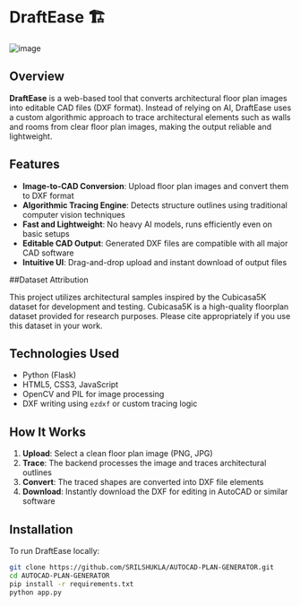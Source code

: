# DraftEase 🏗️
![image](https://github.com/user-attachments/assets/44b2aa51-38da-48ad-8b8a-8aeb9a9d45d4)


## Overview

**DraftEase** is a web-based tool that converts architectural floor plan images into editable CAD files (DXF format). Instead of relying on AI, DraftEase uses a custom algorithmic approach to trace architectural elements such as walls and rooms from clear floor plan images, making the output reliable and lightweight.

## Features

- **Image-to-CAD Conversion**: Upload floor plan images and convert them to DXF format
- **Algorithmic Tracing Engine**: Detects structure outlines using traditional computer vision techniques
- **Fast and Lightweight**: No heavy AI models, runs efficiently even on basic setups
- **Editable CAD Output**: Generated DXF files are compatible with all major CAD software
- **Intuitive UI**: Drag-and-drop upload and instant download of output files

##Dataset Attribution

This project utilizes architectural samples inspired by the Cubicasa5K dataset for development and testing.
Cubicasa5K is a high-quality floorplan dataset provided for research purposes.
Please cite appropriately if you use this dataset in your work.

## Technologies Used

- Python (Flask)
- HTML5, CSS3, JavaScript
- OpenCV and PIL for image processing
- DXF writing using `ezdxf` or custom tracing logic

## How It Works

1. **Upload**: Select a clean floor plan image (PNG, JPG)
2. **Trace**: The backend processes the image and traces architectural outlines
3. **Convert**: The traced shapes are converted into DXF file elements
4. **Download**: Instantly download the DXF for editing in AutoCAD or similar software

## Installation

To run DraftEase locally:

```bash
git clone https://github.com/SRILSHUKLA/AUTOCAD-PLAN-GENERATOR.git
cd AUTOCAD-PLAN-GENERATOR
pip install -r requirements.txt
python app.py

